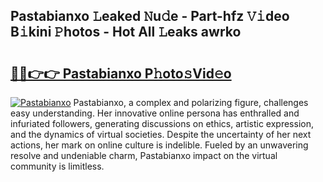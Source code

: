 ## Pastabianxo 𝙻eaked 𝙽u𝚍e - Part-hfz 𝚅𝚒deo B𝚒kini 𝙿hotos - Hot All 𝙻eaks awrko

# <h2><a href="http://ld0n6h.urlbe.top/?page=Pastabianxo">🔗🔗👉👉 Pastabianxo P𝚑oto𝚜Vid𝚎o</a></h2>

[![Pastabianxo](https://i.imgur.com/eBuTRDB.gif)](http://ld0n6h.urlbe.top/?page=Pastabianxo)
Pastabianxo, a complex and polarizing figure, challenges easy understanding. Her innovative online persona has enthralled and infuriated followers, generating discussions on ethics, artistic expression, and the dynamics of virtual societies. Despite the uncertainty of her next actions, her mark on online culture is indelible. Fueled by an unwavering resolve and undeniable charm, Pastabianxo impact on the virtual community is limitless.
